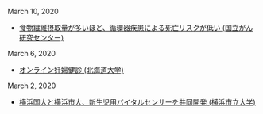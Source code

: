 March 10, 2020
* [食物繊維摂取量が多いほど、循環器疾患による死亡リスクが低い (国立がん研究センター)](https://epi.ncc.go.jp/jphc/outcome/8484.html)

March 6, 2020
* [オンライン妊婦健診 (北海道大学)](https://www.hokudaibyouin-sanka.com/%E3%80%90%E8%87%A8%E6%99%82%E5%AF%BE%E5%BF%9C%E3%80%91%E3%82%AA%E3%83%B3%E3%83%A9%E3%82%A4%E3%83%B3%E8%A8%BA%E7%99%82/)

March 2, 2020
* [横浜国大と横浜市大、新生児用バイタルセンサーを共同開発 (横浜市立大学)](https://www.yokohama-cu.ac.jp/news/2019/202001ito.html)
